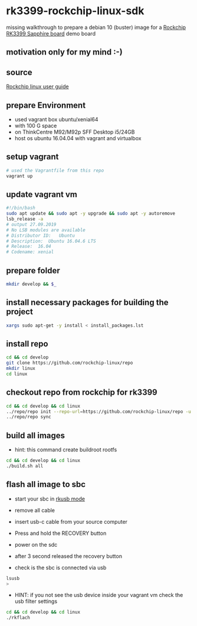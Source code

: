 # rk3399-rockchip-linux-sdk

missing walkthrough to prepare a debian 10 (buster) image for a [Rockchip RK3399 Sapphire board](https://store.vamrs.com/products/rockchip-rk3399-sapphire-board) demo board

## motivation only for my mind :-)

## source

[Rockchip linux user guide](http://opensource.rock-chips.com/wiki_Linux_user_guide)

## prepare Environment

- used vagrant box ubuntu/xenial64
- with 100 G space
- on ThinkCentre M92/M92p SFF Desktop i5/24GB
- host os ubuntu 16.04.04 with vagrant and virtualbox

## setup vagrant

```bash
# used the Vagrantfile from this repo
vagrant up
```

## update vagrant vm

```bash
#!/bin/bash
sudo apt update && sudo apt -y upgrade && sudo apt -y autoremove
lsb_release -a
# output 27.09.2019
# No LSB modules are available
# Distributor ID:	Ubuntu
# Description:	Ubuntu 16.04.6 LTS
# Release:	16.04
# Codename:	xenial

```

## prepare folder

```bash
mkdir develop && $_
```

## install necessary packages for building the project

```bash
xargs sudo apt-get -y install < install_packages.lst
```

## install repo

```bash
cd && cd develop
git clone https://github.com/rockchip-linux/repo
mkdir linux
cd linux
```

## checkout repo from rockchip for rk3399

```bash
cd && cd develop && cd linux
../repo/repo init --repo-url=https://github.com/rockchip-linux/repo -u https://github.com/rockchip-linux/manifests -b master -m rk3399_linux_release.xml
../repo/repo sync
```

## build all images

- hint: this command create buildroot rootfs

```bash
cd && cd develop && cd linux
./build.sh all
```

## flash all image to sbc

- start your sbc in [rkusb mode](http://wiki.t-firefly.com/en/ROC-RK3399-PC/upgrade_firmware_emmc.html)

- remove all cable
- insert usb-c cable from your source computer
- Press and hold the RECOVERY button
- power on the sdc
- after 3 second released the recovery button
- check is the sbc is connected via usb

```bash
lsusb
> 
```

- HINT: if you not see the usb device inside your vagrant vm check the usb filter settings

```bash
cd && cd develop && cd linux
./rkflach
```
